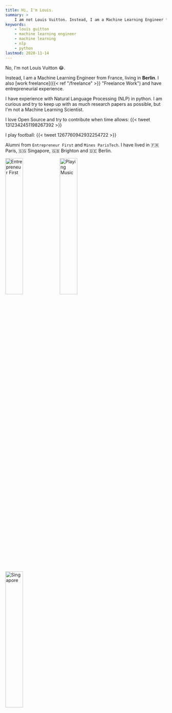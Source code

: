 ```yaml
---
title: Hi, I'm Louis.
summary: >
    I am not Louis Vuitton. Instead, I am a Machine Learning Engineer from France, living in Berlin. I love Open Source, the Bass Guitar and Football.
keywords:
    - louis guitton
    - machine learning engineer
    - machine learning
    - nlp
    - python
lastmod: 2020-11-14
---
```


No, I'm not Louis Vuitton 😂.

Instead, I am a Machine Learning Engineer from France, living in **Berlin**. I also [work freelance]({{< ref "/freelance" >}} "Freelance Work") and have entrepreneurial experience.

I have experience with Natural Language Processing (NLP) in python. I am curious and try to keep up with as much research papers as possible, but I'm not a Machine Learning Scientist.

I love Open Source and try to contribute when time allows:
{{< tweet 1312342451198267392 >}}

I play football:
{{< tweet 1267760942932254722 >}}

Alumni from `Entrepreneur First` and `Mines ParisTech`.
I have lived in 🇫🇷 Paris, 🇸🇬 Singapore, 🇬🇧 Brighton and 🇩🇪 Berlin.

<img src="/images/ef_countdown.jpg" alt="Entrepreneur First" width="33%">
<img src="/images/in_my_room.jpg" alt="Playing Music" width="33%">
<img src="/images/singapore.jpg" alt="Singapore" width="33%">
